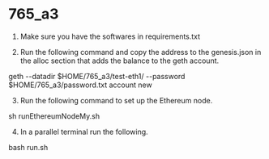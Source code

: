 # 765_a3
1. Make sure you have the softwares in requirements.txt

2. Run the following command and copy the address to the genesis.json in the alloc section that adds the balance to the geth account.

geth --datadir $HOME/765_a3/test-eth1/ --password $HOME/765_a3/password.txt account new

3. Run the following command to set up the Ethereum node.

sh runEthereumNodeMy.sh

4. In a parallel terminal run the following.

bash run.sh
